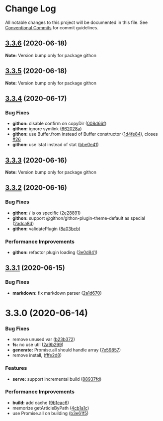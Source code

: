 # Change Log

All notable changes to this project will be documented in this file.
See [Conventional Commits](https://conventionalcommits.org) for commit guidelines.

## [3.3.6](https://github.com/githon/githon/compare/v3.3.5...v3.3.6) (2020-06-18)

**Note:** Version bump only for package githon





## [3.3.5](https://github.com/githon/githon/compare/v3.3.4...v3.3.5) (2020-06-18)

**Note:** Version bump only for package githon





## [3.3.4](https://github.com/githon/githon/compare/v3.3.3...v3.3.4) (2020-06-17)


### Bug Fixes

* **githon:** disable confirm on copyDir ([008d66f](https://github.com/githon/githon/commit/008d66f29b5488a37b456a4ba6bc426c9ff23a94))
* **githon:** ignore symlink ([662028a](https://github.com/githon/githon/commit/662028a696f962d306da58ee71a8e8bcb61f5287))
* **githon:** use Buffer.from instead of Buffer constructor ([1d4fe84](https://github.com/githon/githon/commit/1d4fe848a80c2bbe052ea5e847cb07529d5087e5)), closes [#26](https://github.com/githon/githon/issues/26)
* **githon:** use lstat instead of stat ([bbe0e41](https://github.com/githon/githon/commit/bbe0e410032a2c17d1596f29db65154a6626788c))





## [3.3.3](https://github.com/githon/githon/compare/v3.3.2...v3.3.3) (2020-06-16)

**Note:** Version bump only for package githon





## [3.3.2](https://github.com/githon/githon/compare/v3.3.1...v3.3.2) (2020-06-16)


### Bug Fixes

* **githon:** / is os specific ([2e28891](https://github.com/githon/githon/commit/2e288917eff1eecaa6f8034361e3ef1fa5f55293))
* **githon:** support @githon/githon-plugin-theme-default as special ([2adca8d](https://github.com/githon/githon/commit/2adca8daa70f1731846672160646ca5a74794bc0))
* **githon:** validatePlugin ([8a03bcb](https://github.com/githon/githon/commit/8a03bcb4e96c3b754e8460e46997447e413bcad6))


### Performance Improvements

* **githon:** refactor plugin loading ([3e0d841](https://github.com/githon/githon/commit/3e0d84133cc8770a2664ddc4f5647fab707a36e0))





## [3.3.1](https://github.com/githon/githon/compare/v3.3.0...v3.3.1) (2020-06-15)


### Bug Fixes

* **markdown:** fix markdown parser ([2a1d670](https://github.com/githon/githon/commit/2a1d6705521da848233b3518b5adab871a8dc5fb))





# 3.3.0 (2020-06-14)


### Bug Fixes

* remove unused var ([b23b372](https://github.com/githon/githon/commit/b23b3728a204323129e57593665f6542dade9a03))
* **fs:** no use util ([2a9b299](https://github.com/githon/githon/commit/2a9b2993358978b1a419cb1cc12c568fb01bf779))
* **generate:** Promise.all should handle array ([7e59857](https://github.com/githon/githon/commit/7e598574fbf295b93c4d971ac583ed4b937a36a5))
* remove install, <type> ([fffe2d8](https://github.com/githon/githon/commit/fffe2d8043f90eacd68e65d01584270c3ec1ce80))


### Features

* **serve:** support incremental build ([88937fd](https://github.com/githon/githon/commit/88937fd47c62d0c05a038b07aae95496ba59730a))


### Performance Improvements

* **build:** add cache ([9b1eac6](https://github.com/githon/githon/commit/9b1eac6205f5e6479fd1f9f6b33a2674415468d2))
* memorize getArticleByPath ([4cb1a1c](https://github.com/githon/githon/commit/4cb1a1c17bc99d3ab325b88b23da42b4e1e79df9))
* use Promise.all on building ([b3e61f5](https://github.com/githon/githon/commit/b3e61f5bcbdb1585375016cf65e99702b522be27))
